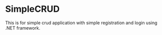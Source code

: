 # SimpleCRUD
This is for simple crud application with simple registration and login using .NET framework.
